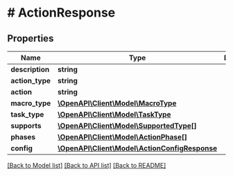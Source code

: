 # # ActionResponse

## Properties

Name | Type | Description | Notes
------------ | ------------- | ------------- | -------------
**description** | **string** |  | [optional]
**action_type** | **string** |  |
**action** | **string** |  | [optional]
**macro_type** | [**\OpenAPI\Client\Model\MacroType**](MacroType.md) |  | [optional]
**task_type** | [**\OpenAPI\Client\Model\TaskType**](TaskType.md) |  | [optional]
**supports** | [**\OpenAPI\Client\Model\SupportedType[]**](SupportedType.md) |  | [optional]
**phases** | [**\OpenAPI\Client\Model\ActionPhase[]**](ActionPhase.md) |  |
**config** | [**\OpenAPI\Client\Model\ActionConfigResponse**](ActionConfigResponse.md) |  |

[[Back to Model list]](../../README.md#models) [[Back to API list]](../../README.md#endpoints) [[Back to README]](../../README.md)
